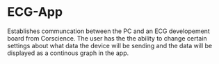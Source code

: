 # ECG-App
Establishes communcation between the PC and an ECG developement board from Corscience. The user has the the ability to change certain settings about what data the device will be sending and the data will be displayed as a continous graph in the app.
